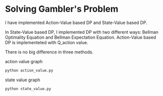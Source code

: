 # Solving Gambler's Problem

I have implemented Action-Value based DP and State-Value based DP.


In State-Value based DP, 
I implemented DP with two different ways: Bellman Optimality Equation and Bellman Expectation Equation.
Action-Value based DP is implementeted with Q_action value.




There is no big difference in three methods.



action value graph
```bash
python action_value.py
```
state value graph
```bash
python state_value.py
```